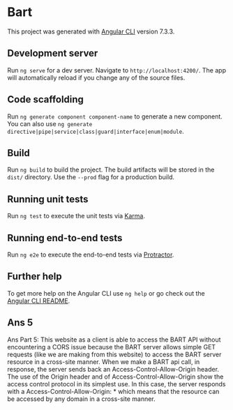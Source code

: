 # Bart

This project was generated with [Angular CLI](https://github.com/angular/angular-cli) version 7.3.3.

## Development server

Run `ng serve` for a dev server. Navigate to `http://localhost:4200/`. The app will automatically reload if you change any of the source files.

## Code scaffolding

Run `ng generate component component-name` to generate a new component. You can also use `ng generate directive|pipe|service|class|guard|interface|enum|module`.

## Build

Run `ng build` to build the project. The build artifacts will be stored in the `dist/` directory. Use the `--prod` flag for a production build.

## Running unit tests

Run `ng test` to execute the unit tests via [Karma](https://karma-runner.github.io).

## Running end-to-end tests

Run `ng e2e` to execute the end-to-end tests via [Protractor](http://www.protractortest.org/).

## Further help

To get more help on the Angular CLI use `ng help` or go check out the [Angular CLI README](https://github.com/angular/angular-cli/blob/master/README.md).

## Ans 5 
  Ans Part 5: This website as a client is able to access the BART API without encountering a CORS issue because the BART server allows simple GET requests (like we are making from this website) to access the BART server resource in a cross-site manner. When we make a BART api call, in response, the server sends back an Access-Control-Allow-Origin header. The use of the Origin header and of Access-Control-Allow-Origin show the access control protocol in its simplest use. In this case, the server responds with a Access-Control-Allow-Origin: * which means that the resource can be accessed by any domain in a cross-site manner.
